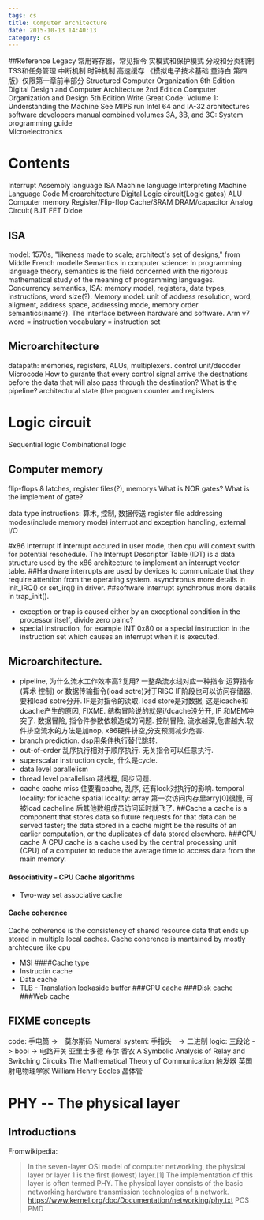 ```yaml
---
tags: cs
title: Computer architecture
date: 2015-10-13 14:40:13
category: cs
---
```

##Reference
Legacy 常用寄存器，常见指令 实模式和保护模式 分段和分页机制 TSS和任务管理 中断机制 时钟机制 高速缓存
《模拟电子技术基础 童诗白 第四版》仅限第一章前半部分
Structured Computer Organization 6th Edition
Digital Design and Computer Architecture 2nd Edition
Computer Organization and Design 5th Edition
Write Great Code: Volume 1: Understanding the Machine
See MIPS run
Intel 64 and IA-32 architectures software developers manual combined volumes 3A, 3B, and 3C: System programming guide	
Microelectronics
# Contents
Interrupt
Assembly language
ISA
Machine language
Interpreting Machine Language Code
Microarchitecture
Digital Logic circuit(Logic gates)
ALU
Computer memory
Register/Flip-flop
Cache/SRAM
DRAM/capacitor
Analog Circuit(
BJT FET Didoe

## ISA
model: 1570s, "likeness made to scale; architect's set of designs," from Middle French modelle 
Semantics in computer science: In programming language theory, semantics is the field concerned 
with the rigorous mathematical study of the meaning of programming languages.
Concurrency semantics, 
ISA: memory model, registers, data types, instructions, word size(?).
Memory model: unit of address resolution, word, aligment, address space, addressing mode, memory order semantics(name?).
The interface between hardware and software.
Arm v7
word = instruction
vocabulary = instruction set
## Microarchitecture
datapath: memories, registers, ALUs, multiplexers.
control unit/decoder
Microcode
How to gurante that every control signal arrive the destnations before the data that will also pass through the destination?
What is the pipeline?
architectural state (the program counter and registers
# Logic circuit
Sequential logic
Combinational logic
## Computer memory
flip-flops & latches, register files(?), memorys
What is NOR gates?
What is the implement of gate?

data type
instructions: 算术, 控制, 数据传送
register file
addressing modes(include memory mode)
interrupt and exception handling, 
external I/O

#x86 Interrupt
If interrupt occured in user mode, then cpu will context swith for potential reschedule.
The Interrupt Descriptor Table (IDT) is a data structure used by the x86 architecture to implement an interrupt vector table. 
##Hardware interrupts
are used by devices to communicate that they require attention from the operating system.
asynchronus
more details in init_IRQ() or set_irq() in driver.
##software interrupt 
synchronus
more details in trap_init().
* exception or trap
is caused either by an exceptional condition in the processor itself, 
divide zero painc?
* special instruction, for example INT 0x80
or a special instruction in the instruction set which causes an interrupt when it is executed.
## Microarchitecture.
* pipeline, 为什么流水工作效率高?复用? 一整条流水线对应一种指令:运算指令(算术 控制) or 数据传输指令(load sotre)对于RISC
IF阶段也可以访问存储器,要和load sotre分开. IF是对指令的读取. load store是对数据, 这是icache和dcache产生的原因, FIXME.
结构冒险说的就是i/dcache没分开, IF 和MEM冲突了.
数据冒险, 指令件参数依赖造成的问题.
控制冒险, 流水越深,危害越大.软件排空流水的方法是加nop, x86硬件排空,分支预测减少危害. 
* branch prediction.
dsp用条件执行替代跳转.
* out-of-order
乱序执行相对于顺序执行.
无关指令可以任意执行.
* superscalar
instruction cycle, 什么是cycle.
* data level parallelism
* thread level parallelism
超线程, 同步问题.
* cache
cache miss 
住要看cache, 乱序, 还有lock对执行的影响.
temporal locality: for icache
spatial locality: array
第一次访问内存里arry[0]很慢, 可被load cacheline 后其他数组成员访问延时就飞了.
##Cache
a cache is a component that stores data so future requests for that data can be served faster; 
the data stored in a cache might be the results of an earlier computation, 
or the duplicates of data stored elsewhere. 
###CPU cache
A CPU cache is a cache used by the central processing unit (CPU) of a computer 
to reduce the average time to access data from the main memory.
#### Associativity - CPU Cache algorithms
* Two-way set associative cache
#### Cache coherence
Cache coherence is the consistency of shared resource data that ends up stored in multiple local caches.
Cache conerence is mantained by mostly archtecure like cpu
* MSI
####Cache type
* Instructin cache
* Data cache
* TLB - Translation lookaside buffer
###GPU cache
###Disk cache
###Web cache
## FIXME concepts
code: 手电筒 ->　莫尔斯码
Numeral system: 手指头　-> 二进制
logic: 三段论 -> bool -> 电路开关 亚里士多德 布尔 香农
A Symbolic Analysis of Relay and Switching Circuits
The Mathematical Theory of Communication
触发器 英国射电物理学家 William Henry Eccles
晶体管
# PHY -- The physical layer
##  Introductions
Fromwikipedia:
> In the seven-layer OSI model of computer networking, the physical layer or layer 1 is the first (lowest) layer.[1] 
> The implementation of this layer is often termed PHY.
> The physical layer consists of the basic networking hardware transmission technologies of a network.
https://www.kernel.org/doc/Documentation/networking/phy.txt
PCS
PMD

